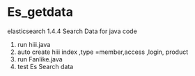 # Es_getdata

elasticsearch 1.4.4  Search Data for java code 

1. run hiii.java
2. auto create hiii index ,type =member,access ,login, product 
3. run Fanlike.java
4. test Es Search data
